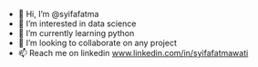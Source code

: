 - 👋 Hi, I’m @syifafatma
- 👀 I’m interested in data science
- 🌱 I’m currently learning python
- 💞️ I’m looking to collaborate on any project
- 📫 Reach me on linkedin www.linkedin.com/in/syifafatmawati

<!---
syifafatma/syifafatma is a ✨ special ✨ repository because its `README.md` (this file) appears on your GitHub profile.
You can click the Preview link to take a look at your changes.
--->
